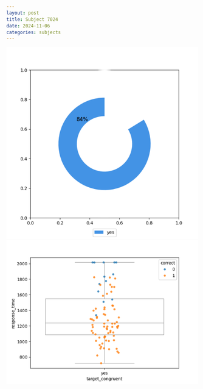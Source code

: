 ```yaml
---
layout: post
title: Subject 7024
date: 2024-11-06
categories: subjects
---
```


![](data/7024/run-1/7024_accuracy_target_congruence.png)
![](data/7024/run-1/7024_rt_congruence.png)
